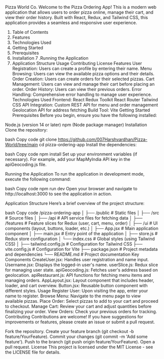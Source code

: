 Pizza World Co.
Welcome to the Pizza Ordering App! This is a modern web application that allows users to order pizza online, manage their cart, and view their order history. Built with React, Redux, and Tailwind CSS, this application provides a seamless and responsive user experience.

1. Table of Contents
2. Features
3. Technologies Used
4. Getting Started
5. Prerequisites
6. Installation
7 .Running the Application
8. Application Structure
Usage
Contributing
License
Features
User Registration: Users can create a profile by entering their name.
Menu Browsing: Users can view the available pizza options and their details.
Order Creation: Users can create orders for their selected pizzas.
Cart Management: Users can view and manage their cart before placing an order.
Order History: Users can view their previous orders.
Error Handling: Comprehensive error handling to manage user experience.
Technologies Used
Frontend:
React
Redux Toolkit
React Router
Tailwind CSS
API Integration:
Custom REST API for menu and order management
Geolocation API for address fetching
Build Tool: Vite
Getting Started
Prerequisites
Before you begin, ensure you have the following installed:

Node.js (version 14 or later)
npm (Node package manager)
Installation
Clone the repository:

bash
Copy code
git clone https://github.com/007Harshvardhan/Pizza-World/tree/main
cd pizza-ordering-app
Install the dependencies:

bash
Copy code
npm install
Set up your environment variables (if necessary). For example, add your MapMyIndia API key in the apiGeocoding.js file.

Running the Application
To run the application in development mode, execute the following command:

bash
Copy code
npm run dev
Open your browser and navigate to http://localhost:3000 to see the application in action.

Application Structure
Here’s a brief overview of the project structure:

bash
Copy code
/pizza-ordering-app
│
├── /public               # Static files
│
├── /src                  # Source files
│   ├── /api              # API service files for fetching data
│   ├── /features         # Feature slices for Redux (user, cart, menu, order)
│   ├── /ui               # UI components (layout, buttons, loader, etc.)
│   ├── App.jsx           # Main application component
│   ├── main.jsx          # Entry point of the application
│   ├── store.js          # Redux store configuration
│   └── index.css         # Global styles (using Tailwind CSS)
│
├── tailwind.config.js     # Configuration for Tailwind CSS
├── vite.config.js         # Configuration for Vite
├── package.json           # Project metadata and dependencies
└── README.md              # Project documentation
Key Components
CreateUser.jsx: Handles user registration and name input.
Username.jsx: Displays the logged-in user's name.
userSlice.js: Redux slice for managing user state.
apiGeocoding.js: Fetches user's address based on geolocation.
apiRestaurant.js: API functions for fetching menu items and managing orders.
AppLayout.jsx: Layout component that includes header, loader, and cart overview.
Button.jsx: Reusable button component with different styles.
Usage
Register User: Upon visiting the app, enter your name to register.
Browse Menu: Navigate to the menu page to view available pizzas.
Place Order: Select pizzas to add to your cart and proceed to checkout.
Manage Cart: Review your cart and adjust quantities before finalizing your order.
View Orders: Check your previous orders for tracking.
Contributing
Contributions are welcome! If you have suggestions for improvements or features, please create an issue or submit a pull request.

Fork the repository.
Create your feature branch (git checkout -b feature/YourFeature).
Commit your changes (git commit -m 'Add some feature').
Push to the branch (git push origin feature/YourFeature).
Open a pull request.
License
This project is licensed under the MIT License - see the LICENSE file for details.
